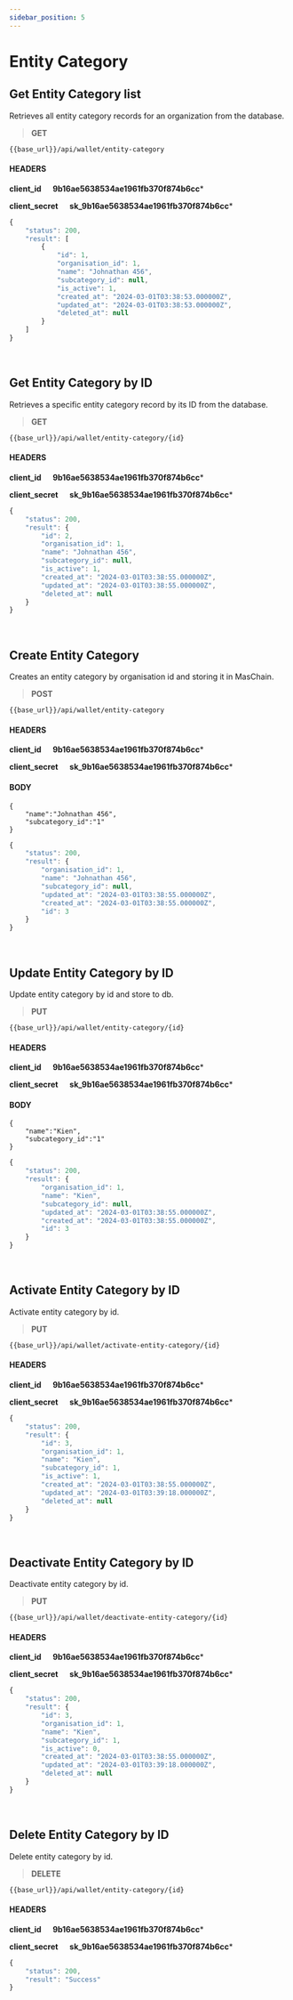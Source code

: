 ```yaml
---
sidebar_position: 5
---
```


# Entity Category

## Get Entity Category list

Retrieves all entity category records for an organization from the database.

>**GET** 

```
{{base_url}}/api/wallet/entity-category
```
#### HEADERS

**client_id &emsp; 9b16ae5638534ae1961fb370f874b6cc***

**client_secret &emsp; sk_9b16ae5638534ae1961fb370f874b6cc***

```js title="Sample result"
{
    "status": 200,
    "result": [
        {
            "id": 1,
            "organisation_id": 1,
            "name": "Johnathan 456",
            "subcategory_id": null,
            "is_active": 1,
            "created_at": "2024-03-01T03:38:53.000000Z",
            "updated_at": "2024-03-01T03:38:53.000000Z",
            "deleted_at": null
        }
    ]
}
```

<br/>

## Get Entity Category by ID

Retrieves a specific entity category record by its ID from the database.

>**GET** 

```
{{base_url}}/api/wallet/entity-category/{id}
```
#### HEADERS

**client_id &emsp; 9b16ae5638534ae1961fb370f874b6cc***

**client_secret &emsp; sk_9b16ae5638534ae1961fb370f874b6cc***

```js title="Sample result"
{
    "status": 200,
    "result": {
        "id": 2,
        "organisation_id": 1,
        "name": "Johnathan 456",
        "subcategory_id": null,
        "is_active": 1,
        "created_at": "2024-03-01T03:38:55.000000Z",
        "updated_at": "2024-03-01T03:38:55.000000Z",
        "deleted_at": null
    }
}
```

<br/>

## Create Entity Category

Creates an entity category by organisation id and storing it in MasChain.

>**POST** 

```
{{base_url}}/api/wallet/entity-category
```
#### HEADERS
**client_id &emsp; 9b16ae5638534ae1961fb370f874b6cc***

**client_secret &emsp; sk_9b16ae5638534ae1961fb370f874b6cc***

#### BODY
```
{
    "name":"Johnathan 456",
    "subcategory_id":"1"
}
```

```js title="Sample result"
{
    "status": 200,
    "result": {
        "organisation_id": 1,
        "name": "Johnathan 456",
        "subcategory_id": null,
        "updated_at": "2024-03-01T03:38:55.000000Z",
        "created_at": "2024-03-01T03:38:55.000000Z",
        "id": 3
    }
}
```
<br/>

## Update Entity Category by ID

Update entity category by id and store to db.

>**PUT** 

```
{{base_url}}/api/wallet/entity-category/{id}
```
#### HEADERS

**client_id &emsp; 9b16ae5638534ae1961fb370f874b6cc***

**client_secret &emsp; sk_9b16ae5638534ae1961fb370f874b6cc***

#### BODY
```
{
    "name":"Kien",
    "subcategory_id":"1"
}
```

```js title="Sample result"
{
    "status": 200,
    "result": {
        "organisation_id": 1,
        "name": "Kien",
        "subcategory_id": null,
        "updated_at": "2024-03-01T03:38:55.000000Z",
        "created_at": "2024-03-01T03:38:55.000000Z",
        "id": 3
    }
}
```

<br/>

## Activate Entity Category by ID

Activate entity category by id.

>**PUT** 

```
{{base_url}}/api/wallet/activate-entity-category/{id}
```
#### HEADERS

**client_id &emsp; 9b16ae5638534ae1961fb370f874b6cc***

**client_secret &emsp; sk_9b16ae5638534ae1961fb370f874b6cc***


```js title="Sample result"
{
    "status": 200,
    "result": {
        "id": 3,
        "organisation_id": 1,
        "name": "Kien",
        "subcategory_id": 1,
        "is_active": 1,
        "created_at": "2024-03-01T03:38:55.000000Z",
        "updated_at": "2024-03-01T03:39:18.000000Z",
        "deleted_at": null
    }
}
```

<br/>

## Deactivate Entity Category by ID

Deactivate entity category by id.

>**PUT** 

```
{{base_url}}/api/wallet/deactivate-entity-category/{id}
```
#### HEADERS

**client_id &emsp; 9b16ae5638534ae1961fb370f874b6cc***

**client_secret &emsp; sk_9b16ae5638534ae1961fb370f874b6cc***


```js title="Sample result"
{
    "status": 200,
    "result": {
        "id": 3,
        "organisation_id": 1,
        "name": "Kien",
        "subcategory_id": 1,
        "is_active": 0,
        "created_at": "2024-03-01T03:38:55.000000Z",
        "updated_at": "2024-03-01T03:39:18.000000Z",
        "deleted_at": null
    }
}
```

<br/>

## Delete Entity Category by ID

Delete entity category by id.

>**DELETE** 

```
{{base_url}}/api/wallet/entity-category/{id}
```
#### HEADERS

**client_id &emsp; 9b16ae5638534ae1961fb370f874b6cc***

**client_secret &emsp; sk_9b16ae5638534ae1961fb370f874b6cc***


```js title="Sample result"
{
    "status": 200,
    "result": "Success"
}
```

<br/>